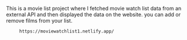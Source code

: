  This is a movie list project where I fetched movie watch list data from an external API and then displayed the data on the website. you can add or remove films from your list.                                                 
                   
         https://moviewatchlist1.netlify.app/     
 
